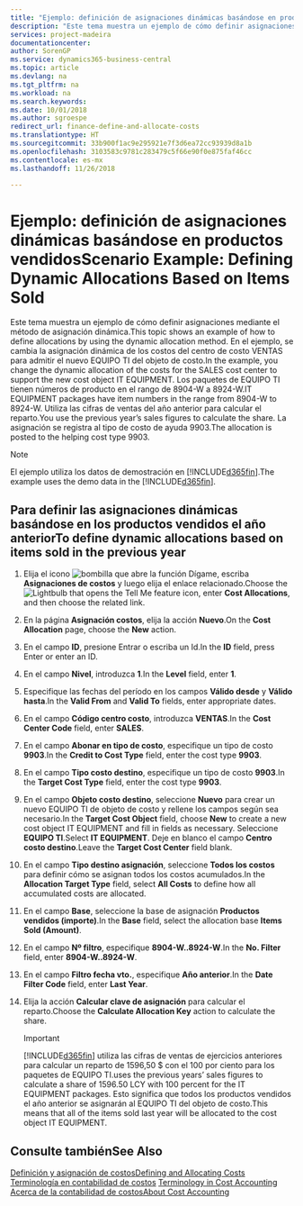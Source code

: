 ```yaml
---
title: "Ejemplo: definición de asignaciones dinámicas basándose en productos vendidos | Documentos de Microsoft"
description: "Este tema muestra un ejemplo de cómo definir asignaciones mediante el método de asignación dinámica."
services: project-madeira
documentationcenter: 
author: SorenGP
ms.service: dynamics365-business-central
ms.topic: article
ms.devlang: na
ms.tgt_pltfrm: na
ms.workload: na
ms.search.keywords: 
ms.date: 10/01/2018
ms.author: sgroespe
redirect_url: finance-define-and-allocate-costs
ms.translationtype: HT
ms.sourcegitcommit: 33b900f1ac9e295921e7f3d6ea72cc93939d8a1b
ms.openlocfilehash: 3103583c9781c283479c5f66e90f0e875faf46cc
ms.contentlocale: es-mx
ms.lasthandoff: 11/26/2018

---
```

# <a name="scenario-example-defining-dynamic-allocations-based-on-items-sold"></a><span data-ttu-id="23f24-103">Ejemplo: definición de asignaciones dinámicas basándose en productos vendidos</span><span class="sxs-lookup"><span data-stu-id="23f24-103">Scenario Example: Defining Dynamic Allocations Based on Items Sold</span></span>
<span data-ttu-id="23f24-104">Este tema muestra un ejemplo de cómo definir asignaciones mediante el método de asignación dinámica.</span><span class="sxs-lookup"><span data-stu-id="23f24-104">This topic shows an example of how to define allocations by using the dynamic allocation method.</span></span> <span data-ttu-id="23f24-105">En el ejemplo, se cambia la asignación dinámica de los costos del centro de costo VENTAS para admitir el nuevo EQUIPO TI del objeto de costo.</span><span class="sxs-lookup"><span data-stu-id="23f24-105">In the example, you change the dynamic allocation of the costs for the SALES cost center to support the new cost object IT EQUIPMENT.</span></span> <span data-ttu-id="23f24-106">Los paquetes de EQUIPO TI tienen números de producto en el rango de 8904-W a 8924-W.</span><span class="sxs-lookup"><span data-stu-id="23f24-106">IT EQUIPMENT packages have item numbers in the range from 8904-W to 8924-W.</span></span> <span data-ttu-id="23f24-107">Utiliza las cifras de ventas del año anterior para calcular el reparto.</span><span class="sxs-lookup"><span data-stu-id="23f24-107">You use the previous year’s sales figures to calculate the share.</span></span> <span data-ttu-id="23f24-108">La asignación se registra al tipo de costo de ayuda 9903.</span><span class="sxs-lookup"><span data-stu-id="23f24-108">The allocation is posted to the helping cost type 9903.</span></span>  

> [!NOTE]  
>  <span data-ttu-id="23f24-109">El ejemplo utiliza los datos de demostración en [!INCLUDE[d365fin](includes/d365fin_md.md)].</span><span class="sxs-lookup"><span data-stu-id="23f24-109">The example uses the demo data in the [!INCLUDE[d365fin](includes/d365fin_md.md)].</span></span>  

## <a name="to-define-dynamic-allocations-based-on-items-sold-in-the-previous-year"></a><span data-ttu-id="23f24-110">Para definir las asignaciones dinámicas basándose en los productos vendidos el año anterior</span><span class="sxs-lookup"><span data-stu-id="23f24-110">To define dynamic allocations based on items sold in the previous year</span></span>  

1.  <span data-ttu-id="23f24-111">Elija el icono ![bombilla que abre la función Dígame](media/ui-search/search_small.png "Dígame que desea hacer"), escriba **Asignaciones de costos** y luego elija el enlace relacionado.</span><span class="sxs-lookup"><span data-stu-id="23f24-111">Choose the ![Lightbulb that opens the Tell Me feature](media/ui-search/search_small.png "Tell me what you want to do") icon, enter **Cost Allocations**, and then choose the related link.</span></span>  
2.  <span data-ttu-id="23f24-112">En la página **Asignación costos**, elija la acción **Nuevo**.</span><span class="sxs-lookup"><span data-stu-id="23f24-112">On the **Cost Allocation** page, choose the **New** action.</span></span>  
3.  <span data-ttu-id="23f24-113">En el campo **ID**, presione Entrar o escriba un Id.</span><span class="sxs-lookup"><span data-stu-id="23f24-113">In the **ID** field, press Enter or enter an ID.</span></span>  
4.  <span data-ttu-id="23f24-114">En el campo **Nivel**, introduzca **1**.</span><span class="sxs-lookup"><span data-stu-id="23f24-114">In the **Level** field, enter **1**.</span></span>  
5.  <span data-ttu-id="23f24-115">Especifique las fechas del período en los campos **Válido desde** y **Válido hasta**.</span><span class="sxs-lookup"><span data-stu-id="23f24-115">In the **Valid From** and **Valid To** fields, enter appropriate dates.</span></span>  
6.  <span data-ttu-id="23f24-116">En el campo **Código centro costo**, introduzca **VENTAS**.</span><span class="sxs-lookup"><span data-stu-id="23f24-116">In the **Cost Center Code** field, enter **SALES**.</span></span>  
7.  <span data-ttu-id="23f24-117">En el campo **Abonar en tipo de costo**, especifique un tipo de costo **9903**.</span><span class="sxs-lookup"><span data-stu-id="23f24-117">In the **Credit to Cost Type** field, enter the cost type **9903**.</span></span>  
8.  <span data-ttu-id="23f24-118">En el campo **Tipo costo destino**, especifique un tipo de costo **9903**.</span><span class="sxs-lookup"><span data-stu-id="23f24-118">In the **Target Cost Type** field, enter the cost type **9903**.</span></span>  
9. <span data-ttu-id="23f24-119">En el campo **Objeto costo destino**, seleccione **Nuevo** para crear un nuevo EQUIPO TI de objeto de costo y rellene los campos según sea necesario.</span><span class="sxs-lookup"><span data-stu-id="23f24-119">In the **Target Cost Object** field, choose **New** to create a new cost object IT EQUIPMENT and fill in fields as necessary.</span></span> <span data-ttu-id="23f24-120">Seleccione **EQUIPO TI**.</span><span class="sxs-lookup"><span data-stu-id="23f24-120">Select **IT EQUIPMENT**.</span></span> <span data-ttu-id="23f24-121">Deje en blanco el campo **Centro costo destino**.</span><span class="sxs-lookup"><span data-stu-id="23f24-121">Leave the **Target Cost Center** field blank.</span></span>  
10. <span data-ttu-id="23f24-122">En el campo **Tipo destino asignación**, seleccione **Todos los costos** para definir cómo se asignan todos los costos acumulados.</span><span class="sxs-lookup"><span data-stu-id="23f24-122">In the **Allocation Target Type** field, select **All Costs** to define how all accumulated costs are allocated.</span></span>  
11. <span data-ttu-id="23f24-123">En el campo **Base**, seleccione la base de asignación **Productos vendidos (importe)**.</span><span class="sxs-lookup"><span data-stu-id="23f24-123">In the **Base** field, select the allocation base **Items Sold (Amount)**.</span></span>  
12. <span data-ttu-id="23f24-124">En el campo **Nº filtro**, especifique **8904-W..8924-W**.</span><span class="sxs-lookup"><span data-stu-id="23f24-124">In the **No. Filter** field, enter **8904-W..8924-W**.</span></span>  
13. <span data-ttu-id="23f24-125">En el campo **Filtro fecha vto.**, especifique **Año anterior**.</span><span class="sxs-lookup"><span data-stu-id="23f24-125">In the **Date Filter Code** field, enter **Last Year**.</span></span>  
14. <span data-ttu-id="23f24-126">Elija la acción **Calcular clave de asignación** para calcular el reparto.</span><span class="sxs-lookup"><span data-stu-id="23f24-126">Choose the **Calculate Allocation Key** action to calculate the share.</span></span>  

    > [!IMPORTANT]  
    >  [!INCLUDE[d365fin](includes/d365fin_md.md)] <span data-ttu-id="23f24-127">utiliza las cifras de ventas de ejercicios anteriores para calcular un reparto de 1596,50 $ con el 100 por ciento para los paquetes de EQUIPO TI.</span><span class="sxs-lookup"><span data-stu-id="23f24-127">uses the previous years’ sales figures to calculate a share of 1596.50 LCY with 100 percent for the IT EQUIPMENT packages.</span></span> <span data-ttu-id="23f24-128">Esto significa que todos los productos vendidos el año anterior se asignarán al EQUIPO TI del objeto de costo.</span><span class="sxs-lookup"><span data-stu-id="23f24-128">This means that all of the items sold last year will be allocated to the cost object IT EQUIPMENT.</span></span>  

## <a name="see-also"></a><span data-ttu-id="23f24-129">Consulte también</span><span class="sxs-lookup"><span data-stu-id="23f24-129">See Also</span></span>  
[<span data-ttu-id="23f24-130">Definición y asignación de costos</span><span class="sxs-lookup"><span data-stu-id="23f24-130">Defining and Allocating Costs</span></span>](finance-define-and-allocate-costs.md)  
<span data-ttu-id="23f24-131">[Terminología en contabilidad de costos](finance-terminology-in-cost-accounting.md) </span><span class="sxs-lookup"><span data-stu-id="23f24-131">[Terminology in Cost Accounting](finance-terminology-in-cost-accounting.md) </span></span>  
[<span data-ttu-id="23f24-132">Acerca de la contabilidad de costos</span><span class="sxs-lookup"><span data-stu-id="23f24-132">About Cost Accounting</span></span>](finance-about-cost-accounting.md)


